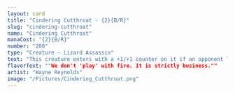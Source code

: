 ```yaml
---
layout: card
title: "Cindering Cutthroat - {2}{B/R}"
slug: "cindering-cutthroat"
name: "Cindering Cutthroat"
manaCost: "{2}{B/R}"
number: "208"
type: "Creature — Lizard Assassin"
text: "This creature enters with a +1/+1 counter on it if an opponent lost life this turn.\n{1}{B/R}: This creature gains menace until end of turn. (It can't be blocked except by two or more creatures.)"
flavorText: ""We don't 'play' with fire. It is strictly business.""
artist: "Wayne Reynolds"
image: "/Pictures/Cindering_Cutthroat.png"
---
```


